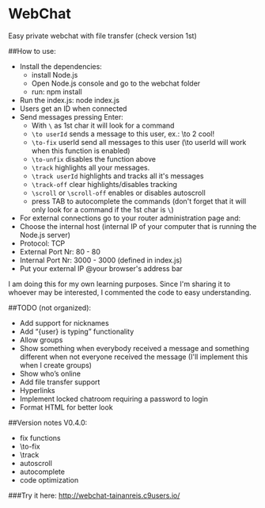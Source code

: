 # WebChat
Easy private webchat with file transfer (check version 1st)

##How to use:
 - Install the dependencies:
    - install Node.js
    - Open Node.js console and go to the webchat folder
    - run: npm install
 - Run the index.js: node index.js
 - Users get an ID when connected
 - Send messages pressing Enter:
    - With `\` as 1st char it will look for a command
    - `\to userId` sends a message to this user, ex.: \to 2 cool!
    - `\to-fix` userId send all messages to this user (\to userId will work when this function is
    enabled)
    - `\to-unfix` disables the function above
    - `\track` highlights all your messages.
    - `\track userId` highlights and tracks all it's messages
    - `\track-off` clear highlights/disables tracking
    - `\scroll` or `\scroll-off` enables or disables autoscroll
    - press TAB to autocomplete the commands (don't forget that it will only look for a command if
    the 1st char is `\`)
 - For external connections go to your router administration page and:
  - Choose the internal host (internal IP of your computer that is running the Node.js server)
  - Protocol: TCP
  - External Port Nr: 80 - 80
  - Internal Port Nr: 3000 - 3000 (defined in index.js)
  - Put your external IP @your browser's address bar

I am doing this for my own learning purposes. Since I'm sharing it to whoever may be interested, I commented the code to easy understanding.

##TODO (not organized):
 - Add support for nicknames
 - Add “{user} is typing” functionality
 - Allow groups
 - Show something when everybody received a message and something different when not
 everyone received the message (I'll implement this when I create groups)
 - Show who’s online
 - Add file transfer support
 - Hyperlinks
 - Implement locked chatroom requiring a password to login
 - Format HTML for better look
 
##Version notes V0.4.0:
- fix functions
 - \to-fix
 - \track
- autoscroll
- autocomplete
- code optimization

###Try it here:
http://webchat-tainanreis.c9users.io/
